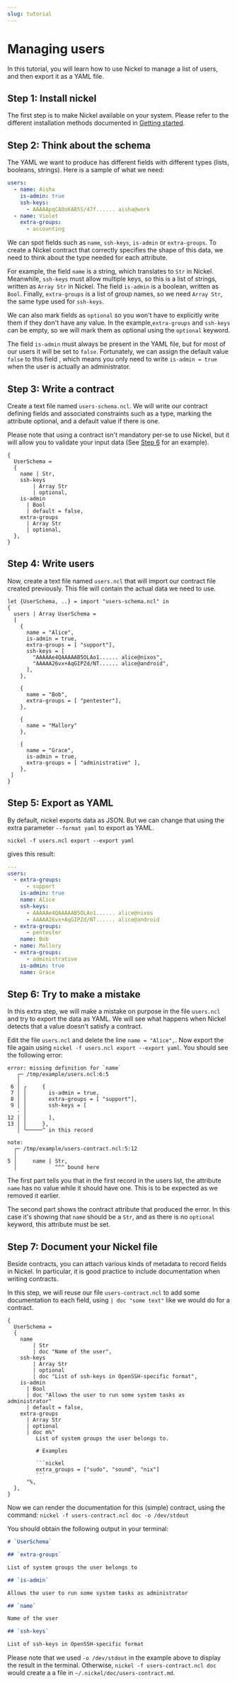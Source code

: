 ```yaml
---
slug: tutorial
---
```


# Managing users

In this tutorial, you will learn how to use Nickel to manage a list of
users, and then export it as a YAML file.

## Step 1: Install nickel

The first step is to make Nickel available on your system. Please refer
to the different installation methods documented in
[Getting started](https://nickel-lang.org/getting-started/#getting-started).

## Step 2: Think about the schema

The YAML we want to produce has different fields with different types
(lists, booleans, strings). Here is a sample of what we need:

```yaml
users:
  - name: Aisha
    is-admin: true
    ssh-keys:
      - AAAAApqCA8oKAB5S/47f...... aisha@work
  - name: Violet
    extra-groups:
      - accounting
```

We can spot fields such as `name`, `ssh-keys`, `is-admin` or
`extra-groups`. To create a Nickel contract that correctly specifies
the shape of this data, we need to think about the type needed for
each attribute.

For example, the field `name` is a string, which translates to `Str`
in Nickel. Meanwhile, `ssh-keys` must allow multiple keys, so this is a
list of strings, written as `Array Str` in Nickel. The field `is-admin`
is a boolean, written as `Bool`. Finally, `extra-groups` is a list of
group names, so we need `Array Str`, the same type used for `ssh-keys`.

We can also mark fields as `optional` so you won't have to explicitly
write them if they don't have any value. In the example,`extra-groups`
and `ssh-keys` can be empty, so we will mark them as optional using the
`optional` keyword.

The field `is-admin` must always be present in the YAML file, but for
most of our users it will be set to `false`. Fortunately, we can assign
the default value `false` to this field , which means you only need
to write `is-admin = true` when the user is actually
an administrator.

## Step 3: Write a contract

Create a text file named `users-schema.ncl`. We will write our contract
defining fields and associated constraints such as a type, marking
the attribute optional, and a default value if there is one.

Please note that using a contract isn't mandatory per-se to use Nickel,
but it will allow you to validate your input data
(See [Step 6](#step-6-try-to-make-a-mistake) for an example).

```nickel
{
  UserSchema =
  {
    name | Str,
    ssh-keys
        | Array Str
        | optional,
    is-admin
      | Bool
      | default = false,
    extra-groups
      | Array Str
      | optional,
  },
}
```

## Step 4: Write users

Now, create a text file named `users.ncl` that will import our contract
file created previously. This file will contain the actual data we need
to use.

```nickel
let {UserSchema, ..} = import "users-schema.ncl" in
{
  users | Array UserSchema =
  [
    {
      name = "Alice",
      is-admin = true,
      extra-groups = [ "support"],
      ssh-keys = [
        "AAAAAe4QAAAAAB5OLAo1...... alice@nixos",
        "AAAAA26vx+AqGIPZd/NT...... alice@android",
      ],
    },

    {
      name = "Bob",
      extra-groups = [ "pentester"],
    },

    {
      name = "Mallory"
    },

    {
      name = "Grace",
      is-admin = true,
      extra-groups = [ "administrative" ],
    },
 ]
}
```

## Step 5: Export as YAML

By default, nickel exports data as JSON. But we can change that using
the extra parameter `--format yaml` to export as YAML.

```shell
nickel -f users.ncl export --export yaml
```

gives this result:

```yaml
---
users:
  - extra-groups:
      - support
    is-admin: true
    name: Alice
    ssh-keys:
      - AAAAAe4QAAAAAB5OLAo1...... alice@nixos
      - AAAAA26vx+AqGIPZd/NT...... alice@android
  - extra-groups:
      - pentester
    name: Bob
  - name: Mallory
  - extra-groups:
      - administrative
    is-admin: true
    name: Grace
```

## Step 6: Try to make a mistake

In this extra step, we will make a mistake on purpose in the file
`users.ncl` and try to export the data as YAML. We will see what happens
when Nickel detects that a value doesn't satisfy a contract.

Edit the file `users.ncl` and delete the line `name = "Alice",`. Now
export the file again using `nickel -f users.ncl export --export yaml`.
You should see the following error:

```shell
error: missing definition for `name`
   ┌─ /tmp/example/users.ncl:6:5
   │
 6 │ ╭     {
 7 │ │       is-admin = true,
 8 │ │       extra-groups = [ "support"],
 9 │ │       ssh-keys = [
   · │
12 │ │       ],
13 │ │     },
   │ ╰─────^ in this record

note:
  ┌─ /tmp/example/users-contract.ncl:5:12
  │
5 │     name | Str,
  │            ^^^ bound here
```

The first part tells you that in the first record in the users list,
the attribute `name` has no value while it should have one. This is to
be expected as we removed it earlier.

The second part shows the contract attribute that produced the error.
In this case it's showing that `name` should be a `Str`, and as there
is no `optional` keyword, this attribute must be set.

## Step 7: Document your Nickel file

Beside contracts, you can attach various kinds of metadata to
record fields in Nickel. In particular, it is good practice to
include documentation when writing contracts.

In this step, we will reuse our file `users-contract.ncl` to add some
documentation to each field, using `| doc "some text"` like we would
do for a contract.

```nickel
{
  UserSchema =
  {
    name
        | Str
        | doc "Name of the user",
    ssh-keys
        | Array Str
        | optional
        | doc "List of ssh-keys in OpenSSH-specific format",
    is-admin
      | Bool
      | doc "Allows the user to run some system tasks as administrator"
      | default = false,
    extra-groups
      | Array Str
      | optional
      | doc m%"
         List of system groups the user belongs to.
         
         # Examples
         
         ```nickel
         extra_groups = ["sudo", "sound", "nix"]
         ```
      "%,
  },
}
```

Now we can render the documentation for this (simple) contract, using
the command: `nickel -f users-contract.ncl doc -o /dev/stdout`

You should obtain the following output in your terminal:

```markdown
# `UserSchema`

## `extra-groups`

List of system groups the user belongs to

## `is-admin`

Allows the user to run some system tasks as administrator

## `name`

Name of the user

## `ssh-keys`

List of ssh-keys in OpenSSH-specific format
```

Please note that we used `-o /dev/stdout` in the example above to display
the result in the terminal. Otherwise, `nickel -f users-contract.ncl doc`
would create a a file in `~/.nickel/doc/users-contract.md`.
